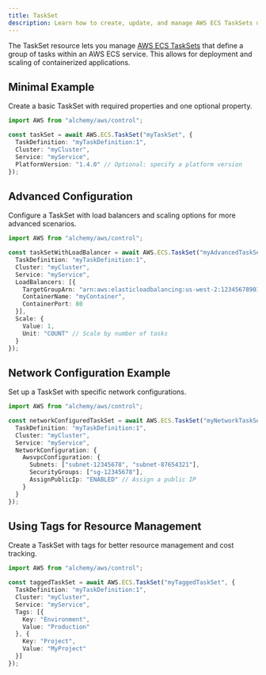 ```yaml
---
title: TaskSet
description: Learn how to create, update, and manage AWS ECS TaskSets using Alchemy Cloud Control.
---
```


The TaskSet resource lets you manage [AWS ECS TaskSets](https://docs.aws.amazon.com/ecs/latest/userguide/) that define a group of tasks within an AWS ECS service. This allows for deployment and scaling of containerized applications.

## Minimal Example

Create a basic TaskSet with required properties and one optional property.

```ts
import AWS from "alchemy/aws/control";

const taskSet = await AWS.ECS.TaskSet("myTaskSet", {
  TaskDefinition: "myTaskDefinition:1",
  Cluster: "myCluster",
  Service: "myService",
  PlatformVersion: "1.4.0" // Optional: specify a platform version
});
```

## Advanced Configuration

Configure a TaskSet with load balancers and scaling options for more advanced scenarios.

```ts
import AWS from "alchemy/aws/control";

const taskSetWithLoadBalancer = await AWS.ECS.TaskSet("myAdvancedTaskSet", {
  TaskDefinition: "myTaskDefinition:1",
  Cluster: "myCluster",
  Service: "myService",
  LoadBalancers: [{
    TargetGroupArn: "arn:aws:elasticloadbalancing:us-west-2:123456789012:targetgroup/my-target-group/abcdef123456",
    ContainerName: "myContainer",
    ContainerPort: 80
  }],
  Scale: {
    Value: 1,
    Unit: "COUNT" // Scale by number of tasks
  }
});
```

## Network Configuration Example

Set up a TaskSet with specific network configurations.

```ts
import AWS from "alchemy/aws/control";

const networkConfiguredTaskSet = await AWS.ECS.TaskSet("myNetworkTaskSet", {
  TaskDefinition: "myTaskDefinition:1",
  Cluster: "myCluster",
  Service: "myService",
  NetworkConfiguration: {
    AwsvpcConfiguration: {
      Subnets: ["subnet-12345678", "subnet-87654321"],
      SecurityGroups: ["sg-12345678"],
      AssignPublicIp: "ENABLED" // Assign a public IP
    }
  }
});
```

## Using Tags for Resource Management

Create a TaskSet with tags for better resource management and cost tracking.

```ts
import AWS from "alchemy/aws/control";

const taggedTaskSet = await AWS.ECS.TaskSet("myTaggedTaskSet", {
  TaskDefinition: "myTaskDefinition:1",
  Cluster: "myCluster",
  Service: "myService",
  Tags: [{
    Key: "Environment",
    Value: "Production"
  }, {
    Key: "Project",
    Value: "MyProject"
  }]
});
```